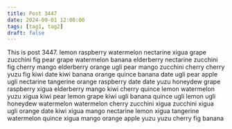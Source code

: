 ```yaml
---
title: Post 3447
date: 2024-09-01 12:00:00
tags: [tag1, tag2]
draft: false
---
```

This is post 3447.
lemon
raspberry
watermelon
nectarine
xigua
grape
zucchini
fig
pear
grape
watermelon
banana
elderberry
nectarine
zucchini
fig
cherry
mango
elderberry
orange
ugli
pear
mango
zucchini
cherry
cherry
yuzu
fig
kiwi
date
kiwi
banana
orange
quince
banana
date
ugli
pear
apple
ugli
nectarine
tangerine
orange
raspberry
date
date
yuzu
honeydew
grape
raspberry
xigua
elderberry
mango
kiwi
cherry
quince
lemon
watermelon
yuzu
xigua
kiwi
pear
lemon
grape
kiwi
ugli
banana
quince
ugli
lemon
ugli
honeydew
watermelon
watermelon
cherry
zucchini
xigua
zucchini
xigua
ugli
orange
date
kiwi
xigua
mango
nectarine
lemon
xigua
tangerine
watermelon
quince
xigua
mango
orange
apple
yuzu
yuzu
cherry
fig
banana
